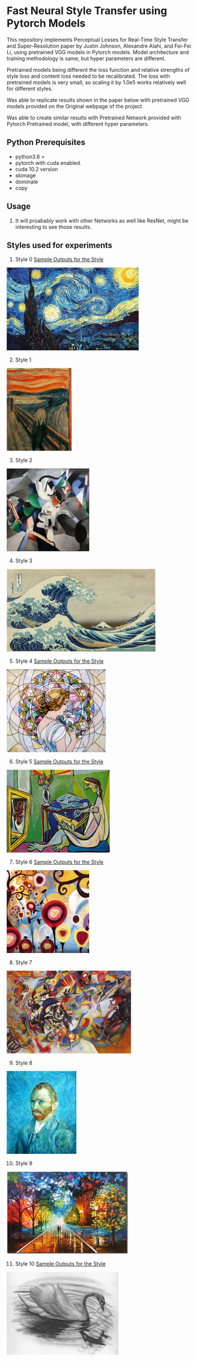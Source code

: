 # Fast Neural Style Transfer using Pytorch Models

This repository implements Perceptual Losses for Real-Time Style Transfer and Super-Resolution paper by Justin Johnson, Alexandre Alahi, and Fei-Fei Li, using pretrained VGG models in Pytorch models. Model architecture and training methodology is same, but hyper parameters are different. 

Pretrained models being different the loss function and relative strengths of style loss and content loss needed to be recalibrated. The loss with pretrained models is very small, so scaling it by 1.0e5 works relatively well for different styles.

Was able to replicate results shown in the paper below with pretrained VGG models provided on the Original webpage of the project.

Was able to create similar results with Pretrained Network provided with Pytorch Pretrained model, with different hyper parameters.

## Python Prerequisites

- python3.6 >
- pytorch with cuda enabled.
- cuda 10.2 version
- skimage
- dominate
- copy 


## Usage




1. It will proabably work with other Networks as well like ResNet, might be interesting to see those results.

## Styles used for experiments

1. Style 0 [Sample Outputs for the Style](results/style0.md)

<img src='styles/starry_night.jpg' height='225px'>

2. Style 1

<img src='styles/the_scream.jpg' height='225px'>

3. Style 2

<img src='styles/udnie.jpg' height='225px'>

4. Style 3
<img src='styles/wave.jpg' height='225px'>

5. Style 4 [Sample Outputs for the Style](results/style4.md)
<img src='styles/mosaic.jpg' height='225px'>

6. Style 5  [Sample Outputs for the Style](results/style5.md)
<img src='styles/la_muse.jpg' height='225px'>

7. Style 6  [Sample Outputs for the Style](results/style6.md)
<img src='styles/candy.jpg' height='225px'>

8. Style 7
<img src='styles/composition_vii.jpg' height='225px'>

9. Style 8
<img src='styles/SampleStyle-2.jpg' height='225px'>

10. Style 9
<img src='styles/SampleStyle-1.jpg' height='225px'>

11. Style 10  [Sample Outputs for the Style](results/style10.md)
<img src='styles/SampleStyle-4.jpg' height='225px'>

